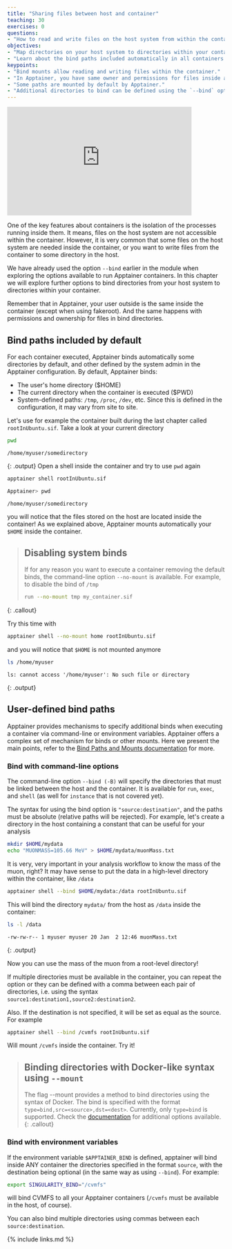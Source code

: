 ```yaml
---
title: "Sharing files between host and container"
teaching: 30
exercises: 0
questions:
- "How to read and write files on the host system from within the container?"
objectives:
- "Map directories on your host system to directories within your container."
- "Learn about the bind paths included automatically in all containers."
keypoints:
- "Bind mounts allow reading and writing files within the container."
- "In Apptainer, you have same owner and permissions for files inside and outside the container."
- "Some paths are mounted by default by Apptainer."
- "Additional directories to bind can be defined using the `--bind` option or the environment variable `$SINGULARITY_BIND`."
---
```

<iframe width="427" height="251" src="https://www.youtube.com/embed/E-vlXHEsacE?list=PLKZ9c4ONm-VkxWW98Gcn9H6WwykMiqtnF" title="Intro to Apptainer/Singularity #5 - Sharing files between host and container"  frameborder="0" allow="accelerometer; autoplay; encrypted-media; gyroscope; picture-in-picture" allowfullscreen></iframe>

One of the key features about containers is the isolation of the processes running inside them. It means,
files on the host system are not accessible within the container.
However, it is very common that some files on the host system are needed inside the container,
or you want to write files from the container to some directory in the host.

We have already used the option `--bind` earlier in the module when exploring the options available to run Apptainer
containers. In this chapter we will explore further options to bind directories from your host system to directories
within your container.

Remember that in Apptainer, your user outside is the same inside the container (except when using fakeroot).
And the same happens with permissions and ownership for files in bind directories.

## Bind paths included by default

For each container executed, Apptainer binds automatically some directories by default, and other defined
by the system admin in the Apptainer configuration. By default, Apptainer binds:
* The user's home directory ($HOME)
* The current directory when the container is executed ($PWD)
* System-defined paths: `/tmp`, `/proc`, `/dev`, etc.
Since this is defined in the configuration, it may vary from site to site.

Let's use for example the container built during the last chapter called `rootInUbuntu.sif`. Take a look at your
current directory
```bash
pwd
```
~~~
/home/myuser/somedirectory
~~~
{: .output}
Open a shell inside the container and try to use `pwd` again
```bash
apptainer shell rootInUbuntu.sif

Apptainer> pwd
```
~~~
/home/myuser/somedirectory
~~~
you will notice that the files stored on the host are located inside the container! As we explained above, Apptainer
mounts automatically your `$HOME` inside the container.

> ## Disabling system binds
>
> If for any reason you want to execute a container removing the default binds, the command-line option `--no-mount`
> is available. For example, to disable the bind of `/tmp`
> ```bash
> run --no-mount tmp my_container.sif
> ```
{: .callout}

Try this time with
```bash
apptainer shell --no-mount home rootInUbuntu.sif
```
and you will notice that `$HOME` is not mounted anymore
```bash
ls /home/myuser
```
~~~
ls: cannot access '/home/myuser': No such file or directory
~~~
{: .output}

## User-defined bind paths

Apptainer provides mechanisms to specify additional binds when executing a container via command-line
or environment variables. Apptainer offers a complex set of mechanism for binds or other mounts.
Here we present the main points, refer to the
[Bind Paths and Mounts documentation](https://apptainer.org/docs/user/main/bind_paths_and_mounts.html) for more.

### Bind with command-line options

The command-line option `--bind (-B)` will specify the directories that must be linked between the
host and the container. It is available for `run`, `exec`, and `shell` (as well for `instance` that is
not covered yet).

The syntax for using the bind option is `"source:destination"`, and the paths must be absolute (relative
paths will be rejected). For example, let's create a directory in the host containing a constant that can be useful
for your analysis
```bash
mkdir $HOME/mydata
echo "MUONMASS=105.66 MeV" > $HOME/mydata/muonMass.txt
```
It is very, very important in your analysis workflow to know the mass of the muon, right? It may have sense to put the data
in a high-level directory within the container, like `/data`
```bash
apptainer shell --bind $HOME/mydata:/data rootInUbuntu.sif
```
This will bind the directory `mydata/` from the host as `/data` inside the container:
```bash
ls -l /data
```
~~~
-rw-rw-r-- 1 myuser myuser 20 Jan  2 12:46 muonMass.txt
~~~
{: .output}

Now you can use the mass of the muon from a root-level directory!

If multiple directories must be available in the container, you can repeat the option or they can be defined with a comma between each pair of directories,
i.e. using the syntax `source1:destination1,source2:destination2`.

Also. If the destination is not specified, it will be set as equal as the source. For example
```bash
apptainer shell --bind /cvmfs rootInUbuntu.sif
```
Will mount `/cvmfs` inside the container. Try it!

> ## Binding directories with Docker-like syntax using `--mount`
>
> The flag --mount provides a method to bind directories using the syntax of Docker.
> The bind is specified with the format `type=bind,src=<source>,dst=<dest>`.
> Currently, only `type=bind` is supported. Check the
> [documentation](https://apptainer.org/docs/user/main/bind_paths_and_mounts.html#mount-examples) for
> additional options available.
{: .callout}

### Bind with environment variables

If the environment variable `$APPTAINER_BIND` is defined, apptainer will bind inside ANY container
the directories specified in the format `source`, with the destination being optional (in the same way as using
`--bind`). For example:
```bash
export SINGULARITY_BIND="/cvmfs"
```
will bind CVMFS to all your Apptainer containers (`/cvmfs` must be available in the host, of course).

You can also bind multiple directories using commas between each `source:destination`.


{% include links.md %}
